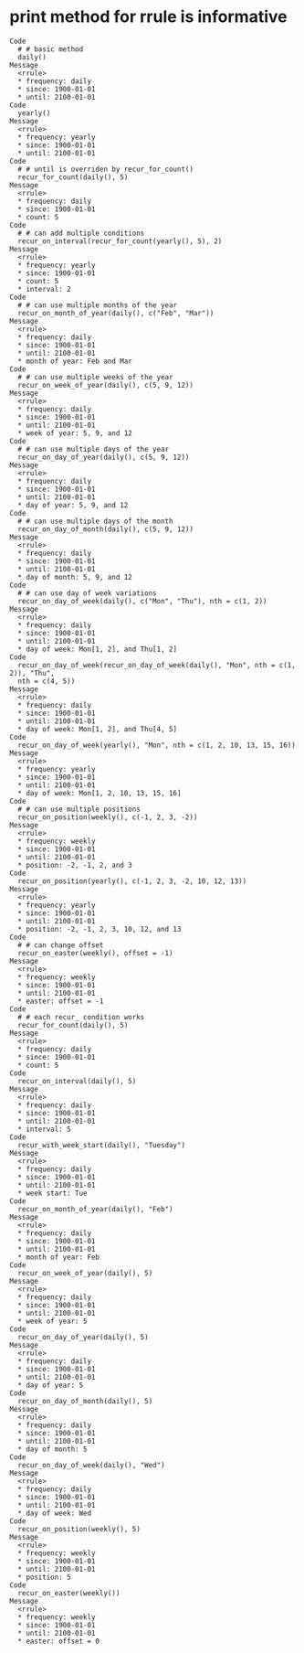 # print method for rrule is informative

    Code
      # # basic method
      daily()
    Message
      <rrule>
      * frequency: daily
      * since: 1900-01-01
      * until: 2100-01-01
    Code
      yearly()
    Message
      <rrule>
      * frequency: yearly
      * since: 1900-01-01
      * until: 2100-01-01
    Code
      # # until is overriden by recur_for_count()
      recur_for_count(daily(), 5)
    Message
      <rrule>
      * frequency: daily
      * since: 1900-01-01
      * count: 5
    Code
      # # can add multiple conditions
      recur_on_interval(recur_for_count(yearly(), 5), 2)
    Message
      <rrule>
      * frequency: yearly
      * since: 1900-01-01
      * count: 5
      * interval: 2
    Code
      # # can use multiple months of the year
      recur_on_month_of_year(daily(), c("Feb", "Mar"))
    Message
      <rrule>
      * frequency: daily
      * since: 1900-01-01
      * until: 2100-01-01
      * month of year: Feb and Mar
    Code
      # # can use multiple weeks of the year
      recur_on_week_of_year(daily(), c(5, 9, 12))
    Message
      <rrule>
      * frequency: daily
      * since: 1900-01-01
      * until: 2100-01-01
      * week of year: 5, 9, and 12
    Code
      # # can use multiple days of the year
      recur_on_day_of_year(daily(), c(5, 9, 12))
    Message
      <rrule>
      * frequency: daily
      * since: 1900-01-01
      * until: 2100-01-01
      * day of year: 5, 9, and 12
    Code
      # # can use multiple days of the month
      recur_on_day_of_month(daily(), c(5, 9, 12))
    Message
      <rrule>
      * frequency: daily
      * since: 1900-01-01
      * until: 2100-01-01
      * day of month: 5, 9, and 12
    Code
      # # can use day of week variations
      recur_on_day_of_week(daily(), c("Mon", "Thu"), nth = c(1, 2))
    Message
      <rrule>
      * frequency: daily
      * since: 1900-01-01
      * until: 2100-01-01
      * day of week: Mon[1, 2], and Thu[1, 2]
    Code
      recur_on_day_of_week(recur_on_day_of_week(daily(), "Mon", nth = c(1, 2)), "Thu",
      nth = c(4, 5))
    Message
      <rrule>
      * frequency: daily
      * since: 1900-01-01
      * until: 2100-01-01
      * day of week: Mon[1, 2], and Thu[4, 5]
    Code
      recur_on_day_of_week(yearly(), "Mon", nth = c(1, 2, 10, 13, 15, 16))
    Message
      <rrule>
      * frequency: yearly
      * since: 1900-01-01
      * until: 2100-01-01
      * day of week: Mon[1, 2, 10, 13, 15, 16]
    Code
      # # can use multiple positions
      recur_on_position(weekly(), c(-1, 2, 3, -2))
    Message
      <rrule>
      * frequency: weekly
      * since: 1900-01-01
      * until: 2100-01-01
      * position: -2, -1, 2, and 3
    Code
      recur_on_position(yearly(), c(-1, 2, 3, -2, 10, 12, 13))
    Message
      <rrule>
      * frequency: yearly
      * since: 1900-01-01
      * until: 2100-01-01
      * position: -2, -1, 2, 3, 10, 12, and 13
    Code
      # # can change offset
      recur_on_easter(weekly(), offset = -1)
    Message
      <rrule>
      * frequency: weekly
      * since: 1900-01-01
      * until: 2100-01-01
      * easter: offset = -1
    Code
      # # each recur_ condition works
      recur_for_count(daily(), 5)
    Message
      <rrule>
      * frequency: daily
      * since: 1900-01-01
      * count: 5
    Code
      recur_on_interval(daily(), 5)
    Message
      <rrule>
      * frequency: daily
      * since: 1900-01-01
      * until: 2100-01-01
      * interval: 5
    Code
      recur_with_week_start(daily(), "Tuesday")
    Message
      <rrule>
      * frequency: daily
      * since: 1900-01-01
      * until: 2100-01-01
      * week start: Tue
    Code
      recur_on_month_of_year(daily(), "Feb")
    Message
      <rrule>
      * frequency: daily
      * since: 1900-01-01
      * until: 2100-01-01
      * month of year: Feb
    Code
      recur_on_week_of_year(daily(), 5)
    Message
      <rrule>
      * frequency: daily
      * since: 1900-01-01
      * until: 2100-01-01
      * week of year: 5
    Code
      recur_on_day_of_year(daily(), 5)
    Message
      <rrule>
      * frequency: daily
      * since: 1900-01-01
      * until: 2100-01-01
      * day of year: 5
    Code
      recur_on_day_of_month(daily(), 5)
    Message
      <rrule>
      * frequency: daily
      * since: 1900-01-01
      * until: 2100-01-01
      * day of month: 5
    Code
      recur_on_day_of_week(daily(), "Wed")
    Message
      <rrule>
      * frequency: daily
      * since: 1900-01-01
      * until: 2100-01-01
      * day of week: Wed
    Code
      recur_on_position(weekly(), 5)
    Message
      <rrule>
      * frequency: weekly
      * since: 1900-01-01
      * until: 2100-01-01
      * position: 5
    Code
      recur_on_easter(weekly())
    Message
      <rrule>
      * frequency: weekly
      * since: 1900-01-01
      * until: 2100-01-01
      * easter: offset = 0

